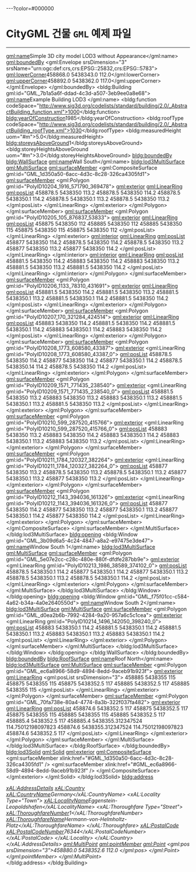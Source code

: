 ---?color=#000000

# CityGML 건물 `GML` 예제 파일

---
<CityModel xmlns:xsi="http://www.w3.org/2001/XMLSchema-instance" xmlns="http://www.opengis.net/citygml/2.0" xmlns:xAL="urn:oasis:names:tc:ciq:xsdschema:xAL:2.0"
    xmlns:xlink="http://www.w3.org/1999/xlink" xmlns:gml="http://www.opengis.net/gml" xmlns:dem="http://www.opengis.net/citygml/relief/2.0"
    xmlns:bldg="http://www.opengis.net/citygml/building/2.0" xsi:schemaLocation="http://www.opengis.net/citygml/building/2.0 http://schemas.opengis.net/citygml/building/2.0/building.xsd http://www.opengis.net/citygml/relief/2.0 http://schemas.opengis.net/citygml/relief/2.0/relief.xsd">
    <gml:name>Simple 3D city model LOD3 without Appearance</gml:name>
    <gml:boundedBy>
        <gml:Envelope srsDimension="3" srsName="urn:ogc:def:crs,crs:EPSG::25832,crs:EPSG::5783">
            <gml:lowerCorner>458868.0 5438343.0 112.0</gml:lowerCorner>
            <gml:upperCorner>458892.0 5438362.0 117.0</gml:upperCorner>
        </gml:Envelope>
    </gml:boundedBy>
    <cityObjectMember>
        <bldg:Building gml:id="GML_7b1a5a6f-ddad-4c3d-a507-3eb9ee0a8e68">
            <gml:name>Example Building LOD3 </gml:name>
            <bldg:function codeSpace="http://www.sig3d.org/codelists/standard/building/2.0/_AbstractBuilding_function.xml">1000</bldg:function>
            <bldg:yearOfConstruction>1985</bldg:yearOfConstruction>
            <bldg:roofType codeSpace="http://www.sig3d.org/codelists/standard/building/2.0/_AbstractBuilding_roofType.xml">1030</bldg:roofType>
            <bldg:measuredHeight uom="#m">5.0</bldg:measuredHeight>
            <bldg:storeysAboveGround>1</bldg:storeysAboveGround>
            <bldg:storeyHeightsAboveGround uom="#m">3.0</bldg:storeyHeightsAboveGround>
             <bldg:boundedBy>
                <bldg:WallSurface>
                    <gml:name>Wall South</gml:name>
                    <bldg:lod3MultiSurface>
                        <gml:MultiSurface>
                            <gml:surfaceMember>
                                <gml:CompositeSurface gml:id="GML_1d350a50-6acc-4d3c-8c28-326ca4305fd1">
                                    <gml:surfaceMember>
                                        <gml:Polygon gml:id="PolyID10204_1916_571790_369478">
                                            <gml:exterior>
                                                <gml:LinearRing>
                                                    <gml:posList>
                                                        458878.5 5438350 113.2 458878.5 5438350 114.2 458878.5
                                                        5438350.1 114.2 458878.5 5438350.1 113.2 458878.5 5438350 113.2
                                                    </gml:posList>
                                                </gml:LinearRing>
                                            </gml:exterior>
                                        </gml:Polygon>
                                    </gml:surfaceMember>
                                    <gml:surfaceMember>
                                        <gml:Polygon gml:id="PolyID10205_105_876837_53833">
                                            <gml:exterior>
                                                <gml:LinearRing>
                                                    <gml:posList>
                                                        458875 5438350 112 458885 5438350 112 458885 5438350 115 458875
                                                        5438350 115 458875 5438350 112
                                                    </gml:posList>
                                                </gml:LinearRing>
                                            </gml:exterior>
                                            <gml:interior>
                                                <gml:LinearRing>
                                                    <gml:posList>
                                                        458877 5438350 114.2 458878.5 5438350 114.2 458878.5 5438350
                                                        113.2 458877 5438350 113.2 458877 5438350 114.2
                                                    </gml:posList>
                                                </gml:LinearRing>
                                            </gml:interior>
                                            <gml:interior>
                                                <gml:LinearRing>
                                                    <gml:posList>
                                                        458881.5 5438350 114.2 458883 5438350 114.2 458883 5438350
                                                        113.2 458881.5 5438350 113.2 458881.5 5438350 114.2
                                                    </gml:posList>
                                                </gml:LinearRing>
                                            </gml:interior>
                                        </gml:Polygon>
                                    </gml:surfaceMember>
                                    <gml:surfaceMember>
                                        <gml:Polygon gml:id="PolyID10206_1133_78310_431691">
                                            <gml:exterior>
                                                <gml:LinearRing>
                                                    <gml:posList>
                                                        458881.5 5438350 114.2 458881.5 5438350 113.2 458881.5
                                                        5438350.1 113.2 458881.5 5438350.1 114.2 458881.5 5438350 114.2
                                                    </gml:posList>
                                                </gml:LinearRing>
                                            </gml:exterior>
                                        </gml:Polygon>
                                    </gml:surfaceMember>
                                    <gml:surfaceMember>
                                        <gml:Polygon gml:id="PolyID10207_170_321284_424514">
                                            <gml:exterior>
                                                <gml:LinearRing>
                                                    <gml:posList>
                                                        458883 5438350 114.2 458881.5 5438350 114.2 458881.5 5438350.1
                                                        114.2 458883 5438350.1 114.2 458883 5438350 114.2
                                                    </gml:posList>
                                                </gml:LinearRing>
                                            </gml:exterior>
                                        </gml:Polygon>
                                    </gml:surfaceMember>
                                    <gml:surfaceMember>
                                        <gml:Polygon gml:id="PolyID10208_1773_608580_43387">
                                            <gml:exterior>
                                                <gml:LinearRing gml:id="PolyID10208_1773_608580_43387_0">
                                                    <gml:posList>
                                                        458878.5 5438350 114.2 458877 5438350 114.2 458877 5438350.1
                                                        114.2 458878.5 5438350.14 114.2 458878.5 5438350 114.2
                                                    </gml:posList>
                                                </gml:LinearRing>
                                            </gml:exterior>
                                        </gml:Polygon>
                                    </gml:surfaceMember>
                                    <gml:surfaceMember>
                                        <gml:Polygon gml:id="PolyID10209_1571_771435_238540">
                                            <gml:exterior>
                                                <gml:LinearRing gml:id="PolyID10209_1571_771435_238540_0">
                                                    <gml:posList>
                                                        458881.5 5438350 113.2 458883 5438350 113.2 458883 5438350.1
                                                        113.2 458881.5 5438350.1 113.2 458881.5 5438350 113.2
                                                    </gml:posList>
                                                </gml:LinearRing>
                                            </gml:exterior>
                                        </gml:Polygon>
                                    </gml:surfaceMember>
                                    <gml:surfaceMember>
                                        <gml:Polygon gml:id="PolyID10210_599_287520_415766">
                                            <gml:exterior>
                                                <gml:LinearRing gml:id="PolyID10210_599_287520_415766_0">
                                                    <gml:posList>
                                                        458883 5438350 113.2 458883 5438350 114.2 458883 5438350.1
                                                        114.2 458883 5438350.1 113.2 458883 5438350 113.2
                                                    </gml:posList>
                                                </gml:LinearRing>
                                            </gml:exterior>
                                        </gml:Polygon>
                                    </gml:surfaceMember>
                                    <gml:surfaceMember>
                                        <gml:Polygon gml:id="PolyID10211_1784_120327_382264">
                                            <gml:exterior>
                                                <gml:LinearRing gml:id="PolyID10211_1784_120327_382264_0">
                                                    <gml:posList>
                                                        458877 5438350 113.2 458878.5 5438350 113.2 458878.5 5438350.1
                                                        113.2 458877 5438350.1 113.2 458877 5438350 113.2
                                                    </gml:posList>
                                                </gml:LinearRing>
                                            </gml:exterior>
                                        </gml:Polygon>
                                    </gml:surfaceMember>
                                    <gml:surfaceMember>
                                        <gml:Polygon gml:id="PolyID10212_1143_394036_161326">
                                            <gml:exterior>
                                                <gml:LinearRing gml:id="PolyID10212_1143_394036_161326_0">
                                                    <gml:posList>
                                                        458877 5438350 114.2 458877 5438350 113.2 458877 5438350.1
                                                        113.2 458877 5438350.1 114.2 458877 5438350 114.2
                                                    </gml:posList>
                                                </gml:LinearRing>
                                            </gml:exterior>
                                        </gml:Polygon>
                                    </gml:surfaceMember>
                                </gml:CompositeSurface>
                            </gml:surfaceMember>
                        </gml:MultiSurface>
                    </bldg:lod3MultiSurface>
                    <bldg:opening>
                        <bldg:Window gml:id="GML_3b09d6a5-4c24-4847-a8a2-e97475e3de47">
                            <gml:name>Window South 1</gml:name>
                            <bldg:lod3MultiSurface>
                                <gml:MultiSurface>
                                    <gml:surfaceMember>
                                        <gml:Polygon gml:id="GML_5e07e2cc-c28c-480e-880f-dfdfe287bb9e">
                                            <gml:exterior>
                                                <gml:LinearRing gml:id="PolyID10213_1986_38589_374102_0">
                                                    <gml:posList>
                                                        458878.5 5438350.1 114.2 458877 5438350.1 114.2 458877
                                                        5438350.1 113.2 458878.5 5438350.1 113.2 458878.5 5438350.1
                                                        114.2
                                                    </gml:posList>
                                                </gml:LinearRing>
                                            </gml:exterior>
                                        </gml:Polygon>
                                    </gml:surfaceMember>
                                </gml:MultiSurface>
                            </bldg:lod3MultiSurface>
                        </bldg:Window>
                    </bldg:opening>
                    <bldg:opening>
                        <bldg:Window gml:id="GML_f75f01cc-c584-4a62-b34a-4a0e2640550d">
                            <gml:name>Window South 2</gml:name>
                            <bldg:lod3MultiSurface>
                                <gml:MultiSurface>
                                    <gml:surfaceMember>
                                        <gml:Polygon gml:id="GML_d0ea2b6b-7992-4284-9a20-957a6c5c1cea">
                                            <gml:exterior>
                                                <gml:LinearRing gml:id="PolyID10214_1496_142050_398240_0">
                                                    <gml:posList>
                                                        458883 5438350.1 114.2 458881.5 5438350.1 114.2 458881.5
                                                        5438350.1 113.2 458883 5438350.1 113.2 458883 5438350.1 114.2
                                                    </gml:posList>
                                                </gml:LinearRing>
                                            </gml:exterior>
                                        </gml:Polygon>
                                    </gml:surfaceMember>
                                </gml:MultiSurface>
                            </bldg:lod3MultiSurface>
                        </bldg:Window>
                    </bldg:opening>
                </bldg:WallSurface>
            </bldg:boundedBy>
            <bldg:boundedBy>
                <bldg:RoofSurface>
                    <gml:name>Roof North</gml:name>
                    <bldg:lod3MultiSurface>
                        <gml:MultiSurface>
                            <!--  Roof slab  -->
                            <gml:surfaceMember>
                                <gml:Polygon gml:id="GML_ec6a8966-58d9-4894-8edd-9aceb91b923f">
                                    <gml:exterior>
                                        <gml:LinearRing>
                                            <gml:posList srsDimension="3">
                                                458885 5438355 115 458875 5438355 115 458875 5438352.5 117 458885
                                                5438352.5 117 458885 5438355 115
                                            </gml:posList>
                                        </gml:LinearRing>
                                    </gml:exterior>
                                </gml:Polygon>
                            </gml:surfaceMember>
                            <!--  Roof overhanging  -->
                            <gml:surfaceMember>
                                <gml:Polygon gml:id="GML_70fa738e-80a4-4774-8a3b-322f037fa482">
                                    <gml:exterior>
                                        <gml:LinearRing>
                                            <gml:posList>
                                                458874.6 5438352.5 117 458875 5438352.5 117 458875 5438355 115 458885
                                                5438355 115 458885 5438352.5 117 458885.4 5438352.5 117 458885.4
                                                5438355.312347524 114.75012198097823 458874.6 5438355.312347524
                                                114.75012198097823 458874.6 5438352.5 117
                                            </gml:posList>
                                        </gml:LinearRing>
                                    </gml:exterior>
                                </gml:Polygon>
                            </gml:surfaceMember>
                        </gml:MultiSurface>
                    </bldg:lod3MultiSurface>
                </bldg:RoofSurface>
            </bldg:boundedBy>
            <bldg:lod3Solid>
                <gml:Solid>
                    <gml:exterior>
                        <gml:CompositeSurface>
                            <!--  Wall South  -->
                            <gml:surfaceMember xlink:href="#GML_1d350a50-6acc-4d3c-8c28-326ca4305fd1" />
                            <!--  Roof North  -->
                            <gml:surfaceMember xlink:href="#GML_ec6a8966-58d9-4894-8edd-9aceb91b923f" />
                        </gml:CompositeSurface>
                    </gml:exterior>
                </gml:Solid>
            </bldg:lod3Solid>
            <bldg:address>
                <Address>
                    <xalAddress>
                        <xAL:AddressDetails>
                            <xAL:Country>
                                <xAL:CountryName>Germany</xAL:CountryName>
                                <xAL:Locality Type="Town">
                                    <xAL:LocalityName>Eggenstein-Leopoldshafen</xAL:LocalityName>
                                    <xAL:Thoroughfare Type="Street">
                                        <xAL:ThoroughfareNumber>1</xAL:ThoroughfareNumber>
                                        <xAL:ThoroughfareName>Hermann-von-Helmholtz-Platz</xAL:ThoroughfareName>
                                    </xAL:Thoroughfare>
                                    <xAL:PostalCode>
                                        <xAL:PostalCodeNumber>76344</xAL:PostalCodeNumber>
                                    </xAL:PostalCode>
                                </xAL:Locality>
                            </xAL:Country>
                        </xAL:AddressDetails>
                    </xalAddress>
                    <multiPoint>
                        <gml:MultiPoint>
                            <gml:pointMember>
                                <gml:Point>
                                    <gml:pos srsDimension="3">458880.0 5438352.6 112.0 </gml:pos>
                                </gml:Point>
                            </gml:pointMember>
                        </gml:MultiPoint>
                    </multiPoint>
                </Address>
            </bldg:address>
        </bldg:Building>
    </cityObjectMember>
</CityModel>
